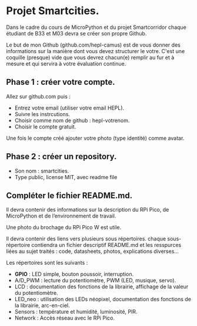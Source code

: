 # Projet Smartcities.

Dans le cadre du cours de MicroPython et du projet Smartcorridor chaque étudiant de B33 et M03 devra se créer son propre Github. 

Le but de mon Github (github.com/hepl-camus) est de vous donner des informations sur la manière dont vous devez structurer le votre. C'est une coquille (presque) vide que vous devrez chacun(e) remplir au fur et à mesure et qui servira à votre évaluation continue.

## Phase 1 : créer votre compte.

Allez sur github.com puis :

- Entrez votre email (utiliser votre email HEPL).
- Suivre les instrcutions.
- Choisir comme nom de github : hepl-votrenom.
- Choisir le compte gratuit.

Une fois le compte créé ajouter votre photo (type identité) comme avatar.

## Phase 2 : créer un repository.

- Son nom : smartcities.
- Type public, license MIT, avec readme file


## Compléter le fichier README.md.

Il devra contenir des informations sur la description du RPi Pico, de MicroPython et de l’environnement de travail.

Une photo du brochage du RPi Pico W est utile.

Il devra contenir des liens vers plusieurs sous répertoires. chaque sous-répertoire contiendra un fichier descriptif README.md et les resspurces liées au sujet traités : code, datasheets, photos, explications diverses...

Les répertoires sont les suivants :

- **GPIO** : LED simple, bouton poussoir, interruption.
- A/D_PWM : lecture du potentiomètre, PWM (LED, musique, servo).
- LCD : documentation des fonctions de la librairie, affichage de la valeur du potentiomètre.
- LED_neo : utilisation des LEDs néopixel, documentation des fonctions de la librairie, arc-en-ciel.
- Sensors : température et humidité, luminosité, PIR.
- Network : Accès réseau avec le RPi Pico.

